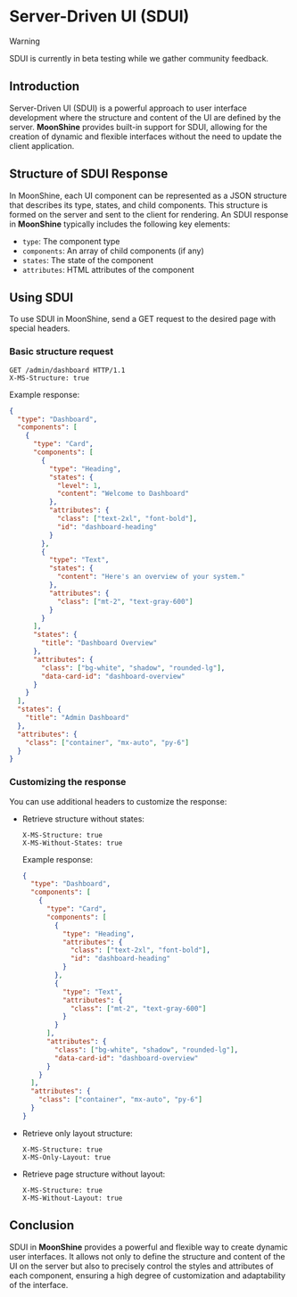 # Server-Driven UI (SDUI)

> [!WARNING]
> SDUI is currently in beta testing while we gather community feedback.

## Introduction

Server-Driven UI (SDUI) is a powerful approach to user interface development where the structure and content of the UI are defined by the server. **MoonShine** provides built-in support for SDUI, allowing for the creation of dynamic and flexible interfaces without the need to update the client application.

## Structure of SDUI Response

In MoonShine, each UI component can be represented as a JSON structure that describes its type, states, and child components. This structure is formed on the server and sent to the client for rendering. An SDUI response in **MoonShine** typically includes the following key elements:

- `type`: The component type
- `components`: An array of child components (if any)
- `states`: The state of the component
- `attributes`: HTML attributes of the component

## Using SDUI

To use SDUI in MoonShine, send a GET request to the desired page with special headers.

### Basic structure request

```http
GET /admin/dashboard HTTP/1.1
X-MS-Structure: true
```

Example response:

```json
{
  "type": "Dashboard",
  "components": [
    {
      "type": "Card",
      "components": [
        {
          "type": "Heading",
          "states": {
            "level": 1,
            "content": "Welcome to Dashboard"
          },
          "attributes": {
            "class": ["text-2xl", "font-bold"],
            "id": "dashboard-heading"
          }
        },
        {
          "type": "Text",
          "states": {
            "content": "Here's an overview of your system."
          },
          "attributes": {
            "class": ["mt-2", "text-gray-600"]
          }
        }
      ],
      "states": {
        "title": "Dashboard Overview"
      },
      "attributes": {
        "class": ["bg-white", "shadow", "rounded-lg"],
        "data-card-id": "dashboard-overview"
      }
    }
  ],
  "states": {
    "title": "Admin Dashboard"
  },
  "attributes": {
    "class": ["container", "mx-auto", "py-6"]
  }
}
```

### Customizing the response

You can use additional headers to customize the response:

- Retrieve structure without states:
  ```http
  X-MS-Structure: true
  X-MS-Without-States: true
  ```

  Example response:

  ```json
  {
    "type": "Dashboard",
    "components": [
      {
        "type": "Card",
        "components": [
          {
            "type": "Heading",
            "attributes": {
              "class": ["text-2xl", "font-bold"],
              "id": "dashboard-heading"
            }
          },
          {
            "type": "Text",
            "attributes": {
              "class": ["mt-2", "text-gray-600"]
            }
          }
        ],
        "attributes": {
          "class": ["bg-white", "shadow", "rounded-lg"],
          "data-card-id": "dashboard-overview"
        }
      }
    ],
    "attributes": {
      "class": ["container", "mx-auto", "py-6"]
    }
  }
  ```

- Retrieve only layout structure:
  ```http
  X-MS-Structure: true
  X-MS-Only-Layout: true
  ```

- Retrieve page structure without layout:
  ```http
  X-MS-Structure: true
  X-MS-Without-Layout: true
  ```

## Conclusion

SDUI in **MoonShine** provides a powerful and flexible way to create dynamic user interfaces. It allows not only to define the structure and content of the UI on the server but also to precisely control the styles and attributes of each component, ensuring a high degree of customization and adaptability of the interface.

